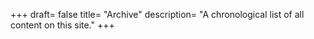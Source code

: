 +++
draft= false
title= "Archive"
description= "A chronological list of all content on this site."
+++
